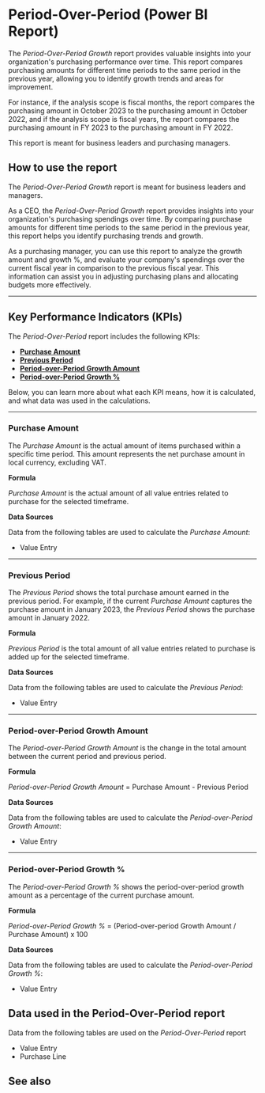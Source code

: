 # Period-Over-Period (Power BI Report)

The _Period-Over-Period Growth_ report provides valuable insights into your organization's purchasing performance over time. This report compares purchasing amounts for different time periods to the same period in the previous year, allowing you to  identify growth trends and areas for improvement.

For instance, if the analysis scope is fiscal months, the report compares the purchasing amount in October 2023 to the purchasing amount in October 2022, and if the analysis scope is fiscal years, the report compares the purchasing amount in FY 2023 to the purchasing amount in FY 2022.

This report is meant for business leaders and purchasing managers. 

## How to use the report

The *Period-Over-Period Growth* report is meant for business leaders and managers.

As a CEO, the *Period-Over-Period Growth* report provides insights into your organization's purchasing spendings over time. By comparing purchase amounts for different time periods to the same period in the previous year, this report helps you identify purchasing trends and growth.

As a purchasing manager, you can use this report to analyze the growth amount and growth %, and evaluate your company's spendings over the current fiscal year in comparison to the previous fiscal year. This information can assist you in adjusting purchasing plans and allocating budgets more effectively.

---

## Key Performance Indicators (KPIs)

The _Period-Over-Period_ report includes the following KPIs:

- [**Purchase Amount**](#purchase-amount)  
- [**Previous Period**](#previous-period)  
- [**Period-over-Period Growth Amount**](#period-over-period-growth-amount)  
- [**Period-over-Period Growth %**](#period-over-period-growth-)  

Below, you can learn more about what each KPI means, how it is calculated, and what data was used in the calculations.

---
### Purchase Amount

The *Purchase Amount* is the actual amount of items purchased within a specific time period. This amount represents the net purchase amount in local currency, excluding VAT.

**Formula**  

*Purchase Amount* is the actual amount of all value entries related to purchase for the selected timeframe.

**Data Sources**

Data from the following tables are used to calculate the *Purchase Amount*:
- Value Entry

---
### Previous Period

The *Previous Period* shows the total purchase amount earned in the previous period. For example, if the current *Purchase Amount* captures the purchase amount in January 2023, the *Previous Period* shows the purchase amount in January 2022.

**Formula**  

*Previous Period* is the total amount of all value entries related to purchase is added up for the selected timeframe.

**Data Sources**

Data from the following tables are used to calculate the *Previous Period*:
- Value Entry

---
### Period-over-Period Growth Amount

The *Period-over-Period Growth Amount* is the change in the total amount between the current period and previous period.

**Formula**  

*Period-over-Period Growth Amount* = Purchase Amount - Previous Period

**Data Sources**

Data from the following tables are used to calculate the *Period-over-Period Growth Amount*:
- Value Entry

---
### Period-over-Period Growth %

The *Period-over-Period Growth %* shows the period-over-period growth amount as a percentage of the current purchase amount.

**Formula**  

*Period-over-Period Growth %* = (Period-over-period Growth Amount / Purchase Amount) x 100

**Data Sources**

Data from the following tables are used to calculate the *Period-over-Period Growth %*:
- Value Entry


## Data used in the Period-Over-Period report

Data from the following tables are used on the *Period-Over-Period* report
- Value Entry
- Purchase Line

## See also
